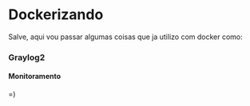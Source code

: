 # Dockerizando

Salve, aqui vou passar algumas coisas que ja utilizo com docker como:

### Graylog2
#### Monitoramento

=)

